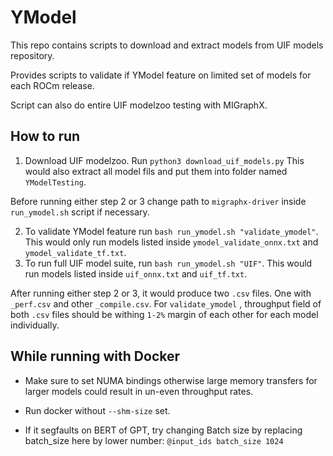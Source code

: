# YModel 

This repo contains scripts to download and extract models from UIF models repository. 

Provides scripts to validate if YModel feature on limited set of models for each ROCm release. 

Script can also do entire UIF modelzoo testing with MIGraphX. 

## How to run
1. Download UIF modelzoo. Run `python3 download_uif_models.py` This would also extract all model fils and put them into folder named `YModelTesting`. 

Before running either step 2 or 3 change path to `migraphx-driver` inside `run_ymodel.sh` script if necessary.

2. To validate YModel feature run `bash run_ymodel.sh "validate_ymodel"`.  This would only run models listed inside `ymodel_validate_onnx.txt` and `ymodel_validate_tf.txt`.  
3. To run full UIF model suite, run `bash run_ymodel.sh "UIF"`. This would run models listed inside `uif_onnx.txt` and `uif_tf.txt`. 

After running either step 2 or 3, it would produce two `.csv` files. One with `_perf.csv` and other `_compile.csv`. For `validate_ymodel` , throughput field of both `.csv` files should be withing `1-2%`  margin of each other for each model individually. 

## While running with Docker
- Make sure to set NUMA bindings otherwise large memory transfers for larger models could result in un-even throughput rates. 

- Run docker without `--shm-size` set. 

- If it segfaults on BERT of GPT, try changing Batch size by replacing batch_size here by lower number: `@input_ids batch_size 1024` 
